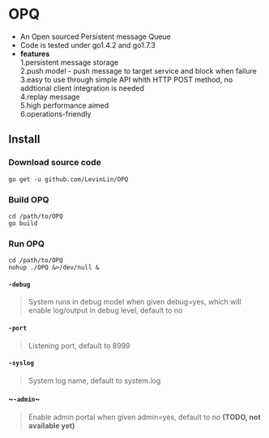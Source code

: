 # OPQ
* An Open sourced Persistent message Queue  
* Code is tested under go1.4.2 and go1.7.3
* **features**  
  1.persistent message storage  
  2.push model - push message to target service and block when failure  
  3.easy to use through simple API whith HTTP POST method, no addtional client integration is needed  
  4.replay message  
  5.high performance aimed  
  6.operations-friendly
  
## Install
### Download source code
```console
go get -u github.com/LevinLin/OPQ
```
### Build OPQ
```console
cd /path/to/OPQ
go build
```
### Run OPQ
```console
cd /path/to/OPQ
nohup ./OPQ &>/dev/null &
```
#### `-debug`
> System runs in debug model when given debug=yes, which will enable log/output in debug level, default to no
#### `-port`
> Listening port, default to 8999
#### `-syslog`
> System log name, default to system.log
#### ~`-admin`~
> Enable admin portal when given admin=yes, default to no **(TODO, not available yet)**


